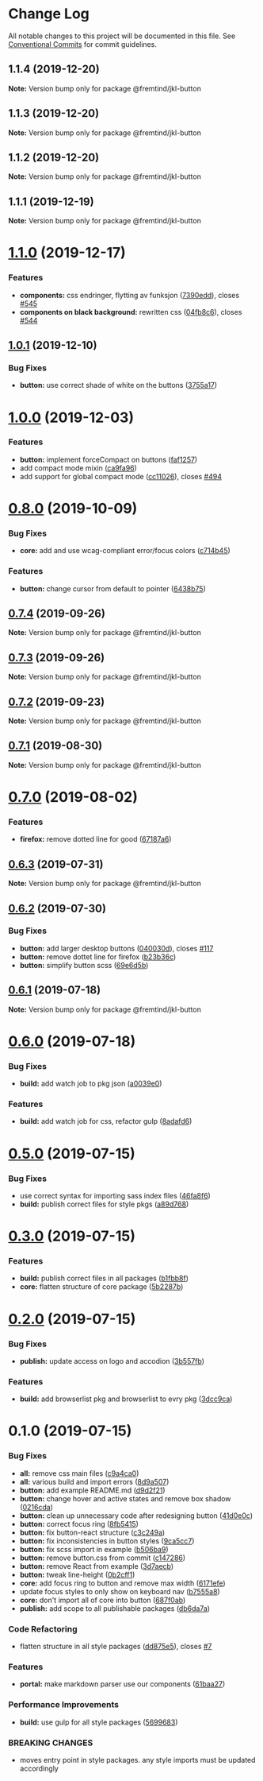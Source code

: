# Change Log

All notable changes to this project will be documented in this file.
See [Conventional Commits](https://conventionalcommits.org) for commit guidelines.

## 1.1.4 (2019-12-20)

**Note:** Version bump only for package @fremtind/jkl-button





## 1.1.3 (2019-12-20)

**Note:** Version bump only for package @fremtind/jkl-button





## 1.1.2 (2019-12-20)

**Note:** Version bump only for package @fremtind/jkl-button

## 1.1.1 (2019-12-19)

**Note:** Version bump only for package @fremtind/jkl-button

# [1.1.0](https://github.com/fremtind/jokul/compare/@fremtind/jkl-button@1.0.1...@fremtind/jkl-button@1.1.0) (2019-12-17)

### Features

-   **components:** css endringer, flytting av funksjon ([7390edd](https://github.com/fremtind/jokul/commit/7390eddfadd941a0465267afba35a81ca446f438)), closes [#545](https://github.com/fremtind/jokul/issues/545)
-   **components on black background:** rewritten css ([04fb8c6](https://github.com/fremtind/jokul/commit/04fb8c62aecfb2aa2141687d561d36cf5893dd04)), closes [#544](https://github.com/fremtind/jokul/issues/544)

## [1.0.1](https://github.com/fremtind/jokul/compare/@fremtind/jkl-button@1.0.0...@fremtind/jkl-button@1.0.1) (2019-12-10)

### Bug Fixes

-   **button:** use correct shade of white on the buttons ([3755a17](https://github.com/fremtind/jokul/commit/3755a1728051b29cab03af9b94163d4d1fb1bcf5))

# [1.0.0](https://github.com/fremtind/jokul/compare/@fremtind/jkl-button@0.8.0...@fremtind/jkl-button@1.0.0) (2019-12-03)

### Features

-   **button:** implement forceCompact on buttons ([faf1257](https://github.com/fremtind/jokul/commit/faf1257b731d1d48bccea7d2caf76f929b9689c6))
-   add compact mode mixin ([ca9fa96](https://github.com/fremtind/jokul/commit/ca9fa96b7de2be50646af0cb444206c3eebcfc4a))
-   add support for global compact mode ([cc11026](https://github.com/fremtind/jokul/commit/cc11026207dfef2a0b3b074b88e071783d2820fd)), closes [#494](https://github.com/fremtind/jokul/issues/494)

# [0.8.0](https://github.com/fremtind/jokul/compare/@fremtind/jkl-button@0.7.4...@fremtind/jkl-button@0.8.0) (2019-10-09)

### Bug Fixes

-   **core:** add and use wcag-compliant error/focus colors ([c714b45](https://github.com/fremtind/jokul/commit/c714b45))

### Features

-   **button:** change cursor from default to pointer ([6438b75](https://github.com/fremtind/jokul/commit/6438b75))

## [0.7.4](https://github.com/fremtind/jokul/compare/@fremtind/jkl-button@0.7.3...@fremtind/jkl-button@0.7.4) (2019-09-26)

**Note:** Version bump only for package @fremtind/jkl-button

## [0.7.3](https://github.com/fremtind/jokul/compare/@fremtind/jkl-button@0.7.2...@fremtind/jkl-button@0.7.3) (2019-09-26)

**Note:** Version bump only for package @fremtind/jkl-button

## [0.7.2](https://github.com/fremtind/jokul/compare/@fremtind/jkl-button@0.7.1...@fremtind/jkl-button@0.7.2) (2019-09-23)

**Note:** Version bump only for package @fremtind/jkl-button

## [0.7.1](https://github.com/fremtind/jokul/compare/@fremtind/jkl-button@0.7.0...@fremtind/jkl-button@0.7.1) (2019-08-30)

**Note:** Version bump only for package @fremtind/jkl-button

# [0.7.0](https://github.com/fremtind/jokul/compare/@fremtind/jkl-button@0.6.3...@fremtind/jkl-button@0.7.0) (2019-08-02)

### Features

-   **firefox:** remove dotted line for good ([67187a6](https://github.com/fremtind/jokul/commit/67187a6))

## [0.6.3](https://github.com/fremtind/jokul/compare/@fremtind/jkl-button@0.6.2...@fremtind/jkl-button@0.6.3) (2019-07-31)

**Note:** Version bump only for package @fremtind/jkl-button

## [0.6.2](https://github.com/fremtind/jokul/compare/@fremtind/jkl-button@0.6.1...@fremtind/jkl-button@0.6.2) (2019-07-30)

### Bug Fixes

-   **button:** add larger desktop buttons ([040030d](https://github.com/fremtind/jokul/commit/040030d)), closes [#117](https://github.com/fremtind/jokul/issues/117)
-   **button:** remove dottet line for firefox ([b23b36c](https://github.com/fremtind/jokul/commit/b23b36c))
-   **button:** simplify button scss ([69e6d5b](https://github.com/fremtind/jokul/commit/69e6d5b))

## [0.6.1](https://github.com/fremtind/jokul/compare/@fremtind/jkl-button@0.6.0...@fremtind/jkl-button@0.6.1) (2019-07-18)

**Note:** Version bump only for package @fremtind/jkl-button

# [0.6.0](https://github.com/fremtind/jokul/compare/@fremtind/jkl-button@0.5.0...@fremtind/jkl-button@0.6.0) (2019-07-18)

### Bug Fixes

-   **build:** add watch job to pkg json ([a0039e0](https://github.com/fremtind/jokul/commit/a0039e0))

### Features

-   **build:** add watch job for css, refactor gulp ([8adafd6](https://github.com/fremtind/jokul/commit/8adafd6))

# [0.5.0](https://github.com/fremtind/jokul/compare/@fremtind/jkl-button@0.3.0...@fremtind/jkl-button@0.5.0) (2019-07-15)

### Bug Fixes

-   use correct syntax for importing sass index files ([46fa8f6](https://github.com/fremtind/jokul/commit/46fa8f6))
-   **build:** publish correct files for style pkgs ([a89d768](https://github.com/fremtind/jokul/commit/a89d768))

# [0.3.0](https://github.com/fremtind/jokul/compare/@fremtind/jkl-button@0.2.0...@fremtind/jkl-button@0.3.0) (2019-07-15)

### Features

-   **build:** publish correct files in all packages ([b1fbb8f](https://github.com/fremtind/jokul/commit/b1fbb8f))
-   **core:** flatten structure of core package ([5b2287b](https://github.com/fremtind/jokul/commit/5b2287b))

# [0.2.0](https://github.com/fremtind/jokul/compare/@fremtind/jkl-button@0.1.0...@fremtind/jkl-button@0.2.0) (2019-07-15)

### Bug Fixes

-   **publish:** update access on logo and accodion ([3b557fb](https://github.com/fremtind/jokul/commit/3b557fb))

### Features

-   **build:** add browserlist pkg and browserlist to evry pkg ([3dcc9ca](https://github.com/fremtind/jokul/commit/3dcc9ca))

# 0.1.0 (2019-07-15)

### Bug Fixes

-   **all:** remove css main files ([c9a4ca0](https://github.com/fremtind/jokul/commit/c9a4ca0))
-   **all:** various build and import errors ([8d9a507](https://github.com/fremtind/jokul/commit/8d9a507))
-   **button:** add example README.md ([d9d2f21](https://github.com/fremtind/jokul/commit/d9d2f21))
-   **button:** change hover and active states and remove box shadow ([0216cda](https://github.com/fremtind/jokul/commit/0216cda))
-   **button:** clean up unnecessary code after redesigning button ([41d0e0c](https://github.com/fremtind/jokul/commit/41d0e0c))
-   **button:** correct focus ring ([8fb5415](https://github.com/fremtind/jokul/commit/8fb5415))
-   **button:** fix button-react structure ([c3c249a](https://github.com/fremtind/jokul/commit/c3c249a))
-   **button:** fix inconsistencies in button styles ([9ca5cc7](https://github.com/fremtind/jokul/commit/9ca5cc7))
-   **button:** fix scss import in example ([b506ba9](https://github.com/fremtind/jokul/commit/b506ba9))
-   **button:** remove button.css from commit ([c147286](https://github.com/fremtind/jokul/commit/c147286))
-   **button:** remove React from example ([3d7aecb](https://github.com/fremtind/jokul/commit/3d7aecb))
-   **button:** tweak line-height ([0b2cff1](https://github.com/fremtind/jokul/commit/0b2cff1))
-   **core:** add focus ring to button and remove max width ([6171efe](https://github.com/fremtind/jokul/commit/6171efe))
-   update focus styles to only show on keyboard nav ([b7555a8](https://github.com/fremtind/jokul/commit/b7555a8))
-   **core:** don't import all of core into button ([687f0ab](https://github.com/fremtind/jokul/commit/687f0ab))
-   **publish:** add scope to all publishable packages ([db6da7a](https://github.com/fremtind/jokul/commit/db6da7a))

### Code Refactoring

-   flatten structure in all style packages ([dd875e5](https://github.com/fremtind/jokul/commit/dd875e5)), closes [#7](https://github.com/fremtind/jokul/issues/7)

### Features

-   **portal:** make markdown parser use our components ([61baa27](https://github.com/fremtind/jokul/commit/61baa27))

### Performance Improvements

-   **build:** use gulp for all style packages ([5699683](https://github.com/fremtind/jokul/commit/5699683))

### BREAKING CHANGES

-   moves entry point in style packages. any style imports must be updated accordingly
